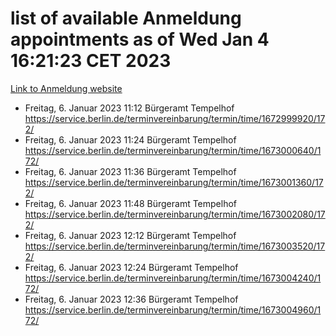# list of available Anmeldung appointments as of Wed Jan  4 16:21:23 CET 2023
[Link to Anmeldung website](https://service.berlin.de/terminvereinbarung/termin/tag.php?termin=0&anliegen[]=120686&dienstleisterlist=122210,122217,327316,122219,327312,122227,327314,122231,327346,122243,327348,122252,329742,122260,329745,122262,329748,122254,329751,122271,327278,122273,327274,122277,327276,330436,122280,327294,122282,327290,122284,327292,327539,122291,327270,122285,327266,122286,327264,122296,327268,150230,329760,122301,327282,122297,327286,122294,327284,122312,329763,122314,329775,122304,327330,122311,327334,122309,327332,122281,327352,122279,329772,122276,327324,122274,327326,122267,329766,122246,327318,122251,327320,122257,327322,122208,327298,122226,327300,121362,121364&herkunft=http%3A%2F%2Fservice.berlin.de%2Fdienstleistung%2F120686%2F)
- Freitag, 6. Januar 2023 11:12 Bürgeramt Tempelhof https://service.berlin.de/terminvereinbarung/termin/time/1672999920/172/
- Freitag, 6. Januar 2023 11:24 Bürgeramt Tempelhof https://service.berlin.de/terminvereinbarung/termin/time/1673000640/172/
- Freitag, 6. Januar 2023 11:36 Bürgeramt Tempelhof https://service.berlin.de/terminvereinbarung/termin/time/1673001360/172/
- Freitag, 6. Januar 2023 11:48 Bürgeramt Tempelhof https://service.berlin.de/terminvereinbarung/termin/time/1673002080/172/
- Freitag, 6. Januar 2023 12:12 Bürgeramt Tempelhof https://service.berlin.de/terminvereinbarung/termin/time/1673003520/172/
- Freitag, 6. Januar 2023 12:24 Bürgeramt Tempelhof https://service.berlin.de/terminvereinbarung/termin/time/1673004240/172/
- Freitag, 6. Januar 2023 12:36 Bürgeramt Tempelhof https://service.berlin.de/terminvereinbarung/termin/time/1673004960/172/
